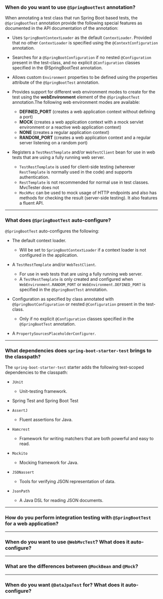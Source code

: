 
### When do you want to use `@SpringBootTest` annotation?

When annotating a test class that run Spring Boot based tests, the `@SpringBootTest` annotation provide the following special features as documented in the API documentation of the annotation:

- Uses `SpringBootContextLoader` as the default `ContextLoader`. Provided that no other `ContextLoader` is specified using the `@ContextConfiguration` annotation.

- Searches for a `@SpringBootConfiguration` if no nested `@Configuration` present in the test-class, and no explicit `@Configuration` classes specified in the @SpringBootTest annotation.

- Allows custom `Environment` properties to be defined using the properties attribute of the `@SpringBootTest` annotation.

- Provides support for different web environment modes to create for the test using the **webEnvironment** element of the `@SpringBootTest` annotation.The following web environment modes are available: 
  - **DEFINED_PORT** (creates a web application context without defining a port)
  - **MOCK** (creates a web application context with a mock servlet environment or a reactive web application context)
  - **NONE** (creates a regular application context)
  - **RANDOM_PORT** (creates a web application context and a regular server listening on a random port)

- Registers a `TestRestTemplate` and/or `WebTestClient` bean for use in web tests that are using a fully running web server.
  - `TestRestTemplate` is used for client-side testing (wherever `RestTemplate` is normally used in the code) and supports authentication.
  - `RestTemplate` is not recommended for normal use in test classes. MvcTester does not
  - `MockMvc` can be used to mock usage of HTTP endpoints and also has methods for checking the result (server-side testing). It also features a fluent API.

----------

### What does `@SpringBootTest` auto-configure?

`@SpringBootTest` auto-configures the following:

- The default context loader.
  - Will be set to `SpringBootContextLoader` if a context loader is not configured in the application.
  
- A `TestRestTemplate` and/or `WebTestClient`. 
  - For use in web tests that are using a fully running web server.
  - A `TestRestTemplate` is only created and configured when `WebEnvironment.RANDOM_PORT` or `WebEnvironment.DEFINED_PORT` is specified in the `@SpringBootTest` annotation.
  
- Configuration as specified by class annotated with `@SpringBootConfiguration` or nested `@Configuration` present in the test-class.
  - Only if no explicit `@Configuration` classes specified in the `@SpringBootTest` annotation.
  
- A `PropertySourcesPlaceholderConfigurer`.

----------

### What dependencies does `spring-boot-starter-test` brings to the classpath?

The `spring-boot-starter-test` starter adds the following test-scoped dependencies to the classpath:

- `JUnit`
  - Unit-testing framework.

- Spring Test and Spring Boot Test

- `AssertJ`
  - Fluent assertions for Java.
  
- `Hamcrest`
  - Framework for writing matchers that are both powerful and easy to read.

- `Mockito`
  - Mocking framework for Java.
  
- `JSONassert`
  - Tools for verifying JSON representation of data.
  
- `JsonPath`
  - A Java DSL for reading JSON documents.
----------

### How do you perform integration testing with `@SpringBootTest` for a web application?

----------

### When do you want to use `@WebMvcTest`? What does it auto-configure?

----------

### What are the differences between `@MockBean` and `@Mock`?

----------

### When do you want `@DataJpaTest` for? What does it auto-configure?
